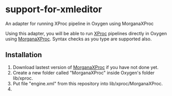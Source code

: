 # support-for-xmleditor
An adapter for running XProc pipeline in Oxygen using MorganaXProc

Using this adapter, you will be able to run [XProc](http://xproc.org/) pipelines directly in Oxygen using [MorganaXProc](http://www.xml-project.com/morganaxproc/). Syntax checks as you type are supported also.

## Installation

1. Download lastest version of [MorganaXProc](http://www.xml-project.com/morganaxproc/) if you have not done yet.
1. Create a new folder called "MorganaXProc" inside Oxygen's folder lib/xproc.
1. Put file "engine.xml" from this repository into lib/xproc/MorganaXProc.
1. 
